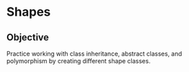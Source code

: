 # Shapes

## Objective
Practice working with class inheritance, abstract classes, and polymorphism by creating different shape classes.  
